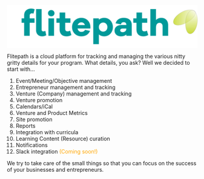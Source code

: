 <img src="./images/Flitepath.png" alt="Flitepath Logo" style="display:block;margin-left:auto;margin-right:auto;"/>

Flitepath is a cloud platform for tracking and managing the various nitty gritty details for your program. What details, you ask? Well we decided to start with... 

1. Event/Meeting/Objective management
2. Entrepreneur management and tracking
3. Venture (Company) management and tracking
4. Venture promotion
5. Calendars/iCal
6. Venture and Product Metrics
7. Site promotion
8. Reports
9. Integration with curricula
10. Learning Content (Resource) curation
11. Notifications
12. Slack integration <span style="color:orange;">(Coming soon!)</span>

We try to take care of the small things so that you can focus on the success of your businesses and entrepreneurs.
